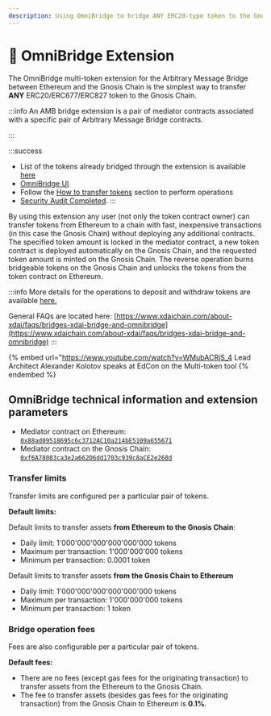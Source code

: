 ```yaml
---
description: Using OmniBridge to bridge ANY ERC20-type token to the Gnosis Chain
---
```


# 🌉 OmniBridge Extension

The OmniBridge multi-token extension for the Arbitrary Message Bridge between Ethereum and the Gnosis Chain is the simplest way to transfer **ANY** ERC20/ERC677/ERC827 token to the Gnosis Chain.

:::info
An AMB bridge extension is a pair of mediator contracts associated with a specific pair of Arbitrary Message Bridge contracts.

:::

:::success
* List of the tokens already bridged through the extension is available [here](the-bridged-tokens-list/)
* [OmniBridge UI](https://omni.xdaichain.com)
* Follow the [How to transfer tokens](how-to-transfer-tokens.md) section to perform operations
* [Security Audit Completed](../../about-tokenbridge/security-audits.md#tokenbridge-audit-by-quantstamp-covers-omnibridge).
:::

By using this extension any user (not only the token contract owner) can transfer tokens from Ethereum to a chain with fast, inexpensive transactions (in this case the Gnosis Chain) without deploying any additional contracts. The specified token amount is locked in the mediator contract, a new token contract is deployed automatically on the Gnosis Chain, and the requested token amount is minted on the Gnosis Chain. The reverse operation burns bridgeable tokens on the Gnosis Chain and unlocks the tokens from the token contract on Ethereum.

:::info
More details for the operations to deposit and withdraw tokens are available [here.](extension-internals.md)

General FAQs are located here: [https://www.xdaichain.com/about-xdai/faqs/bridges-xdai-bridge-and-omnibridge](https://www.xdaichain.com/about-xdai/faqs/bridges-xdai-bridge-and-omnibridge)
:::

{% embed url="https://www.youtube.com/watch?v=WMubACRjS_4
Lead Architect Alexander Kolotov speaks at EdCon on the Multi-token tool
{% endembed %}

## OmniBridge technical information and extension parameters

* Mediator contract on Ethereum: [`0x88ad09518695c6c3712AC10a214bE5109a655671`](https://etherscan.io/address/0x88ad09518695c6c3712AC10a214bE5109a655671)
* Mediator contract on the Gnosis Chain: [`0xf6A78083ca3e2a662D6dd1703c939c8aCE2e268d`](https://blockscout.com/xdai/mainnet/address/0xf6A78083ca3e2a662D6dd1703c939c8aCE2e268d)

### Transfer limits

Transfer limits are configured per a particular pair of tokens.

**Default limits:**

Default limits to transfer assets **from Ethereum to the Gnosis Chain**:

* Daily limit: 1'000'000'000'000'000'000 tokens
* Maximum per transaction: 1'000'000'000 tokens
* Minimum per transaction: 0.0001 token

Default limits to transfer assets **from the Gnosis Chain to Ethereum**

* Daily limit: 1'000'000'000'000'000'000 tokens
* Maximum per transaction: 1'000'000'000 tokens
* Minimum per transaction: 1 token

### Bridge operation fees

Fees are also configurable per a particular pair of tokens.

**Default fees:**

* There are no fees (except gas fees for the originating transaction) to transfer assets from the Ethereum to the Gnosis Chain.
* The fee to transfer assets (besides gas fees for the originating transaction) from the Gnosis Chain to Ethereum is **0.1%**.
